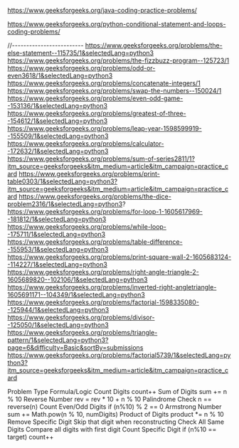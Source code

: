 https://www.geeksforgeeks.org/java-coding-practice-problems/

https://www.geeksforgeeks.org/python-conditional-statement-and-loops-coding-problems/


//-------------------------
https://www.geeksforgeeks.org/problems/the-else-statement--115735/1&selectedLang=python3
https://www.geeksforgeeks.org/problems/the-fizzbuzz-program--125723/1
https://www.geeksforgeeks.org/problems/odd-or-even3618/1&selectedLang=python3
https://www.geeksforgeeks.org/problems/concatenate-integers/1
https://www.geeksforgeeks.org/problems/swap-the-numbers--150024/1
https://www.geeksforgeeks.org/problems/even-odd-game--153136/1&selectedLang=python3
https://www.geeksforgeeks.org/problems/greatest-of-three--154612/1&selectedLang=python3
https://www.geeksforgeeks.org/problems/leap-year-1598599919--155509/1&selectedLang=python3
https://www.geeksforgeeks.org/problems/calculator--172632/1&selectedLang=python3
https://www.geeksforgeeks.org/problems/sum-of-series2811/1?itm_source=geeksforgeeks&itm_medium=article&itm_campaign=practice_card
https://www.geeksforgeeks.org/problems/print-table0303/1&selectedLang=python3?itm_source=geeksforgeeks&itm_medium=article&itm_campaign=practice_card
https://www.geeksforgeeks.org/problems/the-dice-problem2316/1&selectedLang=python3?
https://www.geeksforgeeks.org/problems/for-loop-1-1605617969--181812/1&selectedLang=python3
https://www.geeksforgeeks.org/problems/while-loop--175711/1&selectedLang=python3
https://www.geeksforgeeks.org/problems/table-difference--155953/1&selectedLang=python3
https://www.geeksforgeeks.org/problems/print-square-wall-2-1605683124--114227/1&selectedLang=python3
https://www.geeksforgeeks.org/problems/right-angle-triangle-2-1605689820--102106/1&selectedLang=python3
https://www.geeksforgeeks.org/problems/inverted-right-angletriangle-1605691171--104349/1&selectedLang=python3
https://www.geeksforgeeks.org/problems/factorial-1598335080--125944/1&selectedLang=python3
https://www.geeksforgeeks.org/problems/divisor--125050/1&selectedLang=python3
https://www.geeksforgeeks.org/problems/triangle-pattern/1&selectedLang=python3?page=6&difficulty=Basic&sortBy=submissions
https://www.geeksforgeeks.org/problems/factorial5739/1&selectedLang=python3?itm_source=geeksforgeeks&itm_medium=article&itm_campaign=practice_card









Problem Type	Formula/Logic
Count Digits	count++
Sum of Digits	sum += n % 10
Reverse Number	rev = rev * 10 + n % 10
Palindrome Check	n == reverse(n)
Count Even/Odd Digits	if (n%10) % 2 == 0
Armstrong Number	sum += Math.pow(n % 10, numDigits)
Product of Digits	product *= n % 10
Remove Specific Digit	Skip that digit when reconstructing
Check All Same Digits	Compare all digits with first digit
Count Specific Digit	if (n%10 == target) count++
